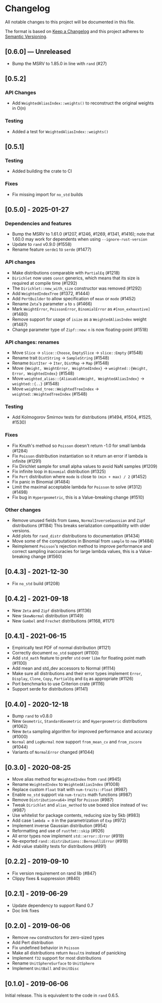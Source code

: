 # Changelog
All notable changes to this project will be documented in this file.

The format is based on [Keep a Changelog](http://keepachangelog.com/en/1.0.0/)
and this project adheres to [Semantic Versioning](https://semver.org/spec/v2.0.0.html).

## [0.6.0] — Unreleased
- Bump the MSRV to 1.85.0 in line with `rand` (#27)

## [0.5.2]

### API Changes
- Add `WeightedAliasIndex::weights()` to reconstruct the original weights in O(n)

### Testing
- Added a test for `WeightedAliasIndex::weights()`

## [0.5.1]

### Testing
- Added building the crate to CI

### Fixes
- Fix missing import for `no_std` builds

## [0.5.0] - 2025-01-27

### Dependencies and features
- Bump the MSRV to 1.61.0 (#1207, #1246, #1269, #1341, #1416); note that 1.60.0 may work for dependents when using `--ignore-rust-version`
- Update to `rand` v0.9.0 (#1558)
- Rename feature `serde1` to `serde` (#1477)

### API changes
- Make distributions comparable with `PartialEq` (#1218)
- `Dirichlet` now uses `const` generics, which means that its size is required at compile time (#1292)
- The `Dirichlet::new_with_size` constructor was removed (#1292)
- Add `WeightedIndexTree` (#1372, #1444)
- Add `PertBuilder` to allow specification of `mean` or `mode` (#1452)
- Rename `Zeta`'s parameter `a` to `s` (#1466)
- Mark `WeightError`, `PoissonError`, `BinomialError` as `#[non_exhaustive]` (#1480)
- Remove support for usage of `isize` as a `WeightedAliasIndex` weight (#1487)
- Change parameter type of `Zipf::new`: `n` is now floating-point (#1518)

### API changes: renames
- Move `Slice` -> `slice::Choose`, `EmptySlice` -> `slice::Empty` (#1548)
- Rename trait `DistString` -> `SampleString` (#1548)
- Rename `DistIter` -> `Iter`, `DistMap` -> `Map` (#1548)
- Move `{Weight, WeightError, WeightedIndex}` -> `weighted::{Weight, Error, WeightedIndex}` (#1548)
- Move `weighted_alias::{AliasableWeight, WeightedAliasIndex}` -> `weighted::{..}` (#1548)
- Move `weighted_tree::WeightedTreeIndex` -> `weighted::WeightedTreeIndex` (#1548)

### Testing
- Add Kolmogorov Smirnov tests for distributions (#1494, #1504, #1525, #1530)

### Fixes
- Fix Knuth's method so `Poisson` doesn't return -1.0 for small lambda (#1284)
- Fix `Poisson` distribution instantiation so it return an error if lambda is infinite (#1291)
- Fix Dirichlet sample for small alpha values to avoid NaN samples (#1209)
- Fix infinite loop in `Binomial` distribution (#1325)
- Fix `Pert` distribution where `mode` is close to `(min + max) / 2` (#1452)
- Fix panic in Binomial (#1484)
- Limit the maximal acceptable lambda for `Poisson` to solve (#1312) (#1498)
- Fix bug in `Hypergeometric`, this is a Value-breaking change (#1510)

### Other changes
- Remove unused fields from `Gamma`, `NormalInverseGaussian` and `Zipf` distributions (#1184)
  This breaks serialization compatibility with older versions.
- Add plots for `rand_distr` distributions to documentation (#1434)
- Move some of the computations in Binomial from `sample` to `new` (#1484)
- Reimplement `Poisson`'s rejection method to improve performance and correct sampling inaccuracies for large lambda values, this is a Value-breaking change (#1560)

## [0.4.3] - 2021-12-30
- Fix `no_std` build (#1208)

## [0.4.2] - 2021-09-18
- New `Zeta` and `Zipf` distributions (#1136)
- New `SkewNormal` distribution (#1149)
- New `Gumbel` and `Frechet` distributions (#1168, #1171)

## [0.4.1] - 2021-06-15
- Empirically test PDF of normal distribution (#1121)
- Correctly document `no_std` support (#1100)
- Add `std_math` feature to prefer `std` over `libm` for floating point math (#1100)
- Add mean and std_dev accessors to Normal (#1114)
- Make sure all distributions and their error types implement `Error`, `Display`, `Clone`,
 `Copy`, `PartialEq` and `Eq` as appropriate (#1126)
- Port benchmarks to use Criterion crate (#1116)
- Support serde for distributions (#1141)

## [0.4.0] - 2020-12-18
- Bump `rand` to v0.8.0
- New `Geometric`, `StandardGeometric` and `Hypergeometric` distributions (#1062)
- New `Beta` sampling algorithm for improved performance and accuracy (#1000)
- `Normal` and `LogNormal` now support `from_mean_cv` and `from_zscore` (#1044)
- Variants of `NormalError` changed (#1044)

## [0.3.0] - 2020-08-25
- Move alias method for `WeightedIndex` from `rand` (#945)
- Rename `WeightedIndex` to `WeightedAliasIndex` (#1008)
- Replace custom `Float` trait with `num-traits::Float` (#987)
- Enable `no_std` support via `num-traits` math functions (#987)
- Remove `Distribution<u64>` impl for `Poisson` (#987)
- Tweak `Dirichlet` and `alias_method` to use boxed slice instead of `Vec` (#987)
- Use whitelist for package contents, reducing size by 5kb (#983)
- Add case `lambda = 0` in the parametrization of `Exp` (#972)
- Implement inverse Gaussian distribution (#954)
- Reformatting and use of `rustfmt::skip` (#926)
- All error types now implement `std::error::Error` (#919)
- Re-exported `rand::distributions::BernoulliError` (#919)
- Add value stability tests for distributions (#891)

## [0.2.2] - 2019-09-10
- Fix version requirement on rand lib (#847)
- Clippy fixes & suppression (#840)

## [0.2.1] - 2019-06-29
- Update dependency to support Rand 0.7
- Doc link fixes

## [0.2.0] - 2019-06-06
- Remove `new` constructors for zero-sized types
- Add Pert distribution
- Fix undefined behavior in `Poisson`
- Make all distributions return `Result`s instead of panicking
- Implement `f32` support for most distributions
- Rename `UnitSphereSurface` to `UnitSphere`
- Implement `UnitBall` and `UnitDisc`

## [0.1.0] - 2019-06-06
Initial release. This is equivalent to the code in `rand` 0.6.5.
